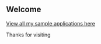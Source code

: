 ## Welcome

[View all my sample applications here](http://gopikrishna19.github.io/samples/)

Thanks for visiting
